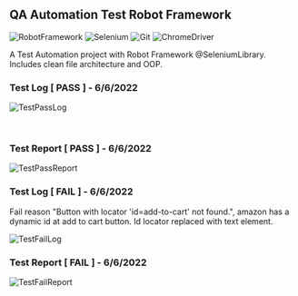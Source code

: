 ﻿## QA Automation Test Robot Framework
 
 ![RobotFramework](https://img.shields.io/badge/Robot%20Framework-000000?style=for-the-badge&logo=robot-framework&logoColor=white)
 ![Selenium](https://img.shields.io/badge/Selenium-000000?style=for-the-badge&logo=Selenium&logoColor=white)
 ![Git](https://img.shields.io/badge/GIT-000000?style=for-the-badge&logo=git&logoColor=white)
 ![ChromeDriver](https://img.shields.io/badge/Google_chrome-000000?style=for-the-badge&logo=Google-chrome&logoColor=white)
 
 <p>A Test Automation project with Robot Framework @SeleniumLibrary. Includes clean file architecture and OOP. </p>
 
 ### Test Log [ PASS ] - 6/6/2022

![TestPassLog](https://user-images.githubusercontent.com/61010367/172075926-76ad7ad4-d7ed-4fe1-a022-d3b0367c0b6d.png)

<br/>

### Test Report [ PASS ] - 6/6/2022

![TestPassReport](https://user-images.githubusercontent.com/61010367/172075993-58d01d2c-c71e-42c2-bba9-3021baec351a.png)

### Test Log [ FAIL ] - 6/6/2022

<p>Fail reason "Button with locator 'id=add-to-cart' not found.", amazon has a dynamic id at add to cart button. Id locator replaced with text element.</p>

![TestFailLog](https://user-images.githubusercontent.com/61010367/172076053-719a0dd2-8806-4044-a6fb-2d8bfd96db66.png)


### Test Report [ FAIL ] - 6/6/2022

![TestFailReport](https://user-images.githubusercontent.com/61010367/172076097-a598a0f7-94c7-45d9-9533-d8ebd9d629b9.png)

